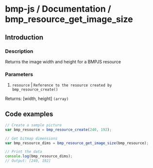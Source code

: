 # bmp-js / Documentation / bmp_resource_get_image_size
## Introduction

### Description

Returns the image width and height for a BMPJS resource

### Parameters

1. `resource` | `Reference to the resource created by bmp_resource_create()`

Returns: [width, height] `(array)`

## Code examples

```js
// Create a sample picture
var bmp_resource = bmp_resource_create(240, 192);

// Get bitmap dimensions
var bmp_resource_dims = bmp_resource_get_image_size(bmp_resource);

// Print the data
console.log(bmp_resource_dims);
// Output: [240, 192]
```

